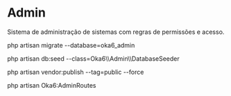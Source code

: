 # Admin #

Sistema de administração de sistemas com regras de permissões e acesso.

php artisan migrate --database=oka6_admin

php artisan db:seed --class=Oka6\\\Admin\\\DatabaseSeeder

php artisan vendor:publish --tag=public --force

php artisan Oka6:AdminRoutes

